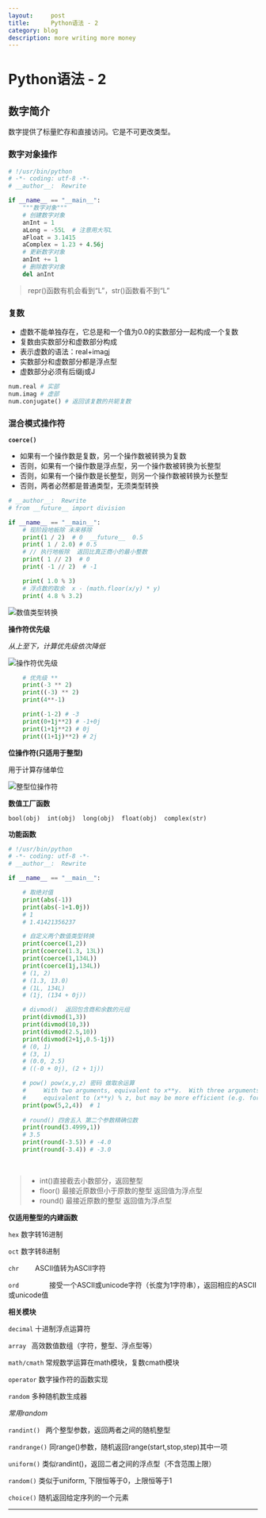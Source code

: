```yaml
---
layout:     post
title:      Python语法 - 2
category: blog
description: more writing more money
---
```

# Python语法 - 2

## 数字简介

数字提供了标量贮存和直接访问。它是不可更改类型。

###  数字对象操作

~~~python
# !/usr/bin/python
# -*- coding: utf-8 -*-
# __author__:  Rewrite

if __name__ == "__main__":
    """数字对象"""
    # 创建数字对象
    anInt = 1
    aLong = -55L  # 注意用大写L
    aFloat = 3.1415
    aComplex = 1.23 + 4.56j
    # 更新数字对象
    anInt += 1
    # 删除数字对象
    del anInt
~~~

>repr()函数有机会看到“L”，str()函数看不到“L”

### 复数

* 虚数不能单独存在，它总是和一个值为0.0的实数部分一起构成一个复数
* 复数由实数部分和虚数部分构成
* 表示虚数的语法：real+imagj
* 实数部分和虚数部分都是浮点型
* 虚数部分必须有后缀j或J

~~~python
num.real # 实部
num.imag # 虚部
num.conjugate() # 返回该复数的共轭复数
~~~

### 混合模式操作符

**`coerce()`**

* 如果有一个操作数是复数，另一个操作数被转换为复数
* 否则，如果有一个操作数是浮点型，另一个操作数被转换为长整型
* 否则，如果有一个操作数是长整型，则另一个操作数被转换为长整型
* 否则，两者必然都是普通类型，无须类型转换

~~~python
# __author__:  Rewrite
# from __future__ import division

if __name__ == "__main__":
    # 现阶段地板除 未来移除
    print(1 / 2)  # 0  __future__  0.5
    print( 1 / 2.0) # 0.5
    # // 执行地板除  返回比真正商小的最小整数
    print( 1 // 2)  # 0
    print( -1 // 2)  # -1

    print( 1.0 % 3)
    # 浮点数的取余  x - (math.floor(x/y) * y)
    print( 4.8 % 3.2)
~~~



![数值类型转换][1]

**操作符优先级**

*从上至下，计算优先级依次降低*

![操作符优先级][2]



~~~python
    # 优先级 **
    print(-3 ** 2)
    print((-3) ** 2)
    print(4**-1)

    print(-1-2) # -3
    print(0+1j**2) # -1+0j
    print(1+1j**2) # 0j
    print((1+1j)**2) # 2j
~~~

**位操作符(只适用于整型)**

用于计算存储单位

![整型位操作符][3]

**数值工厂函数**

`bool(obj)  int(obj)  long(obj)  float(obj)  complex(str)`

**功能函数**

~~~python
# !/usr/bin/python
# -*- coding: utf-8 -*-
# __author__:  Rewrite

if __name__ == "__main__":

    # 取绝对值
    print(abs(-1))
    print(abs(-1+1.0j))
    # 1
    # 1.41421356237

    # 自定义两个数值类型转换
    print(coerce(1,2))
    print(coerce(1.3, 13L))
    print(coerce(1,134L))
    print(coerce(1j,134L))
    # (1, 2)
    # (1.3, 13.0)
    # (1L, 134L)
    # (1j, (134 + 0j))

    # divmod()  返回包含商和余数的元组
    print(divmod(1,3))
    print(divmod(10,3))
    print(divmod(2.5,10))
    print(divmod(2+1j,0.5-1j))
    # (0, 1)
    # (3, 1)
    # (0.0, 2.5)
    # ((-0 + 0j), (2 + 1j))

    # pow() pow(x,y,z) 密码 做取余运算
    #     With two arguments, equivalent to x**y.  With three arguments,
    #     equivalent to (x**y) % z, but may be more efficient (e.g. for longs).
    print(pow(5,2,4))  # 1
    
    # round() 四舍五入 第二个参数精确位数
    print(round(3.4999,1))
    # 3.5
    print(round(-3.5)) # -4.0
    print(round(-3.4)) # -3.0
    
    
~~~

>* int()直接截去小数部分，返回整型
>* floor() 最接近原数但小于原数的整型  返回值为浮点型
>* round() 最接近原数的整型  返回值为浮点型

**仅适用整型的内建函数**

`hex`  数字转16进制

`oct`   数字转8进制

`chr  	`    ASCII值转为ASCII字符

`ord        `   接受一个ASCII或unicode字符（长度为1字符串），返回相应的ASCII或unicode值

**相关模块**

`decimal`   十进制浮点运算符

`array `    高效数值数组（字符，整型、浮点型等）

`math/cmath`  常规数学运算在math模块，复数cmath模块

`operator`  数字操作符的函数实现

`random` 多种随机数生成器

*常用random*

`randint() `    两个整型参数，返回两者之间的随机整型

`randrange()`  同range()参数，随机返回range(start,stop,step)其中一项

`uniform()`  类似randint()，返回二者之间的浮点型（不含范围上限）

`random()`  类似于uniform, 下限恒等于0，上限恒等于1

`choice()` 随机返回给定序列的一个元素

------

[1]: https://github.com/youzhanghao/img/python/numConver.jpg
[2]: https://github.com/youzhanghao/img/python/intOperation.jpg
[3]: https://github.com/youzhanghao/img/python/intBiteOpr.jpg



